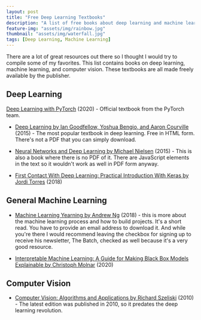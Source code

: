 ```yaml
---
layout: post
title: "Free Deep Learning Textbooks"
description: "A list of free books about deep learning and machine learning"
feature-img: "assets/img/rainbow.jpg"
thumbnail: "assets/img/waterfall.jpg"
tags: [Deep Learning, Machine Learning]
---
```


There are a lot of great resources out there so I thought I would try to compile some of my favorites. This list contains books on deep learning, machine learning, and computer vision. These textbooks are all made freely available by the publisher.

## Deep Learning

[Deep Learning with PyTorch](https://pytorch.org/assets/deep-learning/Deep-Learning-with-PyTorch.pdf) (2020) - Official textbook from the PyTorch team.

* [Deep Learning by Ian Goodfellow, Yoshua Bengio, and Aaron Courville](https://www.deeplearningbook.org/) (2015) - The most popular textbook in deep learning. Free in HTML form. There's not a PDF that you can simply download.

* [Neural Networks and Deep Learning by Michael Nielsen](http://neuralnetworksanddeeplearning.com/index.html) (2015) - This is also a book where there is no PDF of it. There are JavaScript elements in the text so it wouldn't work as well in PDF form anyway.

* [First Contact With Deep Learning: Practical Introduction With Keras by Jordi Torres](https://torres.ai/first-contact-deep-learning-practical-introduction-keras/) (2018)

## General Machine Learning

* [Machine Learning Yearning by Andrew Ng](https://www.deeplearning.ai/machine-learning-yearning/) (2018) - this is more about the machine learning process and how to build projects. It's a short read. You have to provide an email address to download it. And while you're there I would recommend leaving the checkbox for signing up to receive his newsletter, The Batch, checked as well because it's a very good resource.

* [Interpretable Machine Learning: A Guide for Making Black Box Models Explainable by Christoph Molnar](https://christophm.github.io/interpretable-ml-book/) (2020)

## Computer Vision

* [Computer Vision: Algorithms and Applications by Richard Szeliski](http://szeliski.org/Book/drafts/SzeliskiBook_20100903_draft.pdf) (2010) - The latest edition was published in 2010, so it predates the deep learning revolution.


